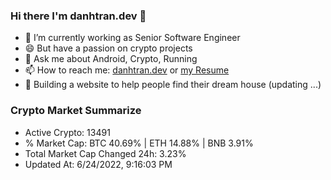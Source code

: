 ### Hi there I'm danhtran.dev 👋

- 🔭 I’m currently working as Senior Software Engineer
- 😄 But have a passion on crypto projects
- 💬 Ask me about Android, Crypto, Running 
- 📫 How to reach me: <a href="https://danhtran.dev" target="_blank">danhtran.dev</a> or <a href="Developer-Resume.pdf" target="_blank">my Resume</a>
- 🌱 Building a website to help people find their dream house (updating ...)

### Crypto Market Summarize
- Active Crypto: 13491
- % Market Cap: BTC 40.69% | ETH 14.88% | BNB 3.91%
- Total Market Cap Changed 24h: 3.23%
- Updated At: 6/24/2022, 9:16:03 PM
